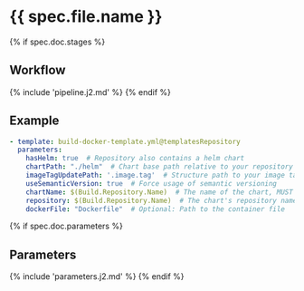 # {{ spec.file.name }}

{% if spec.doc.stages %}
## Workflow
{% include 'pipeline.j2.md' %}
{% endif %}

## Example
```yaml
- template: build-docker-template.yml@templatesRepository
  parameters:
    hasHelm: true  # Repository also contains a helm chart
    chartPath: "./helm"  # Chart base path relative to your repository
    imageTagUpdatePath: '.image.tag'  # Structure path to your image tag reference in values.yml
    useSemanticVersion: true  # Force usage of semantic versioning
    chartName: $(Build.Repository.Name)  # The name of the chart, MUST match the chart name of Chart.yml
    repository: $(Build.Repository.Name)  # The chart's repository name in the registry
    dockerFile: "Dockerfile"  # Optional: Path to the container file
```

{% if spec.doc.parameters %}
## Parameters
{% include 'parameters.j2.md' %}
{% endif %}
